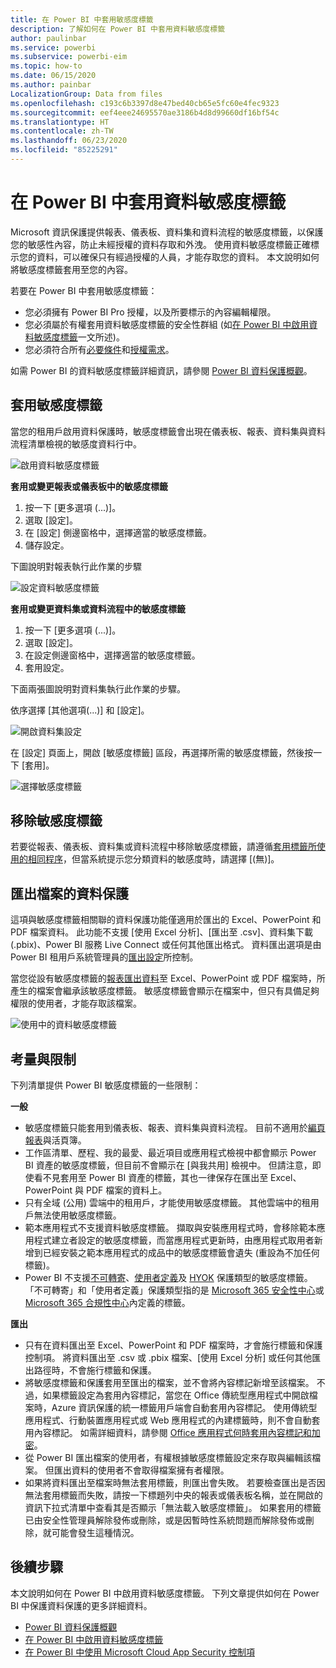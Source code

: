 ```yaml
---
title: 在 Power BI 中套用敏感度標籤
description: 了解如何在 Power BI 中套用資料敏感度標籤
author: paulinbar
ms.service: powerbi
ms.subservice: powerbi-eim
ms.topic: how-to
ms.date: 06/15/2020
ms.author: painbar
LocalizationGroup: Data from files
ms.openlocfilehash: c193c6b3397d8e47bed40cb65e5fc60e4fec9323
ms.sourcegitcommit: eef4eee24695570ae3186b4d8d99660df16bf54c
ms.translationtype: HT
ms.contentlocale: zh-TW
ms.lasthandoff: 06/23/2020
ms.locfileid: "85225291"
---
```

# <a name="apply-data-sensitivity-labels-in-power-bi"></a>在 Power BI 中套用資料敏感度標籤

Microsoft 資訊保護提供報表、儀表板、資料集和資料流程的敏感度標籤，以保護您的敏感性內容，防止未經授權的資料存取和外洩。 使用資料敏感度標籤正確標示您的資料，可以確保只有經過授權的人員，才能存取您的資料。 本文說明如何將敏感度標籤套用至您的內容。

若要在 Power BI 中套用敏感度標籤：
* 您必須擁有 Power BI Pro 授權，以及所要標示的內容編輯權限。
* 您必須屬於有權套用資料敏感度標籤的安全性群組 (如[在 Power BI 中啟用資料敏感度標籤](../admin/service-security-enable-data-sensitivity-labels.md#enable-data-sensitivity-labels)一文所述)。
* 您必須符合所有[必要條件](../admin/service-security-data-protection-overview.md#requirements-for-using-sensitivity-labels-in-power-bi)和[授權需求](../admin/service-security-data-protection-overview.md#licensing)。

如需 Power BI 的資料敏感度標籤詳細資訊，請參閱 [Power BI 資料保護概觀](../admin/service-security-data-protection-overview.md)。

## <a name="applying-sensitivity-labels"></a>套用敏感度標籤

當您的租用戶啟用資料保護時，敏感度標籤會出現在儀表板、報表、資料集與資料流程清單檢視的敏感度資料行中。

![啟用資料敏感度標籤](media/service-security-apply-data-sensitivity-labels/apply-data-sensitivity-labels-01.png)

**套用或變更報表或儀表板中的敏感度標籤**
1. 按一下 [更多選項 (...)]。
1. 選取 [設定]。
1. 在 [設定] 側邊窗格中，選擇適當的敏感度標籤。
1. 儲存設定。

下圖說明對報表執行此作業的步驟

![設定資料敏感度標籤](media/service-security-apply-data-sensitivity-labels/apply-data-sensitivity-labels-02.png)

**套用或變更資料集或資料流程中的敏感度標籤**

1. 按一下 [更多選項 (...)]。
1. 選取 [設定]。
1. 在設定側邊窗格中，選擇適當的敏感度標籤。
1. 套用設定。

下面兩張圖說明對資料集執行此作業的步驟。

依序選擇 [其他選項(...)] 和 [設定]。

![開啟資料集設定](media/service-security-apply-data-sensitivity-labels/apply-data-sensitivity-labels-05.png)

在 [設定] 頁面上，開啟 [敏感度標籤] 區段，再選擇所需的敏感度標籤，然後按一下 [套用]。

![選擇敏感度標籤](media/service-security-apply-data-sensitivity-labels/apply-data-sensitivity-labels-06.png)

## <a name="removing-sensitivity-labels"></a>移除敏感度標籤
若要從報表、儀表板、資料集或資料流程中移除敏感度標籤，請遵循[套用標籤所使用的相同程序](#applying-sensitivity-labels)，但當系統提示您分類資料的敏感度時，請選擇 [(無)]。 

## <a name="data-protection-in-exported-files"></a>匯出檔案的資料保護

這項與敏感度標籤相關聯的資料保護功能僅適用於匯出的 Excel、PowerPoint 和 PDF 檔案資料。 此功能不支援 [使用 Excel 分析]、[匯出至 .csv]、資料集下載 (.pbix)、Power BI 服務 Live Connect 或任何其他匯出格式。 資料匯出選項是由 Power BI 租用戶系統管理員的[匯出設定](../service-admin-portal.md#export-and-sharing-settings)所控制。

當您從設有敏感度標籤的[報表匯出資料](https://docs.microsoft.com/power-bi/consumer/end-user-export)至 Excel、PowerPoint 或 PDF 檔案時，所產生的檔案會繼承該敏感度標籤。 敏感度標籤會顯示在檔案中，但只有具備足夠權限的使用者，才能存取該檔案。

![使用中的資料敏感度標籤](media/service-security-apply-data-sensitivity-labels/apply-data-sensitivity-labels-04b.png)

## <a name="considerations-and-limitations"></a>考量與限制

下列清單提供 Power BI 敏感度標籤的一些限制：

**一般**
* 敏感度標籤只能套用到儀表板、報表、資料集與資料流程。 目前不適用於[編頁報表](../paginated-reports/report-builder-power-bi.md)與活頁簿。
* 工作區清單、歷程、我的最愛、最近項目或應用程式檢視中都會顯示 Power BI 資產的敏感度標籤，但目前不會顯示在 [與我共用] 檢視中。 但請注意，即使看不見套用至 Power BI 資產的標籤，其也一律保存在匯出至 Excel、PowerPoint 與 PDF 檔案的資料上。
* 只有全域 (公用) 雲端中的租用戶，才能使用敏感度標籤。 其他雲端中的租用戶無法使用敏感度標籤。
* 範本應用程式不支援資料敏感度標籤。 擷取與安裝應用程式時，會移除範本應用程式建立者設定的敏感度標籤，而當應用程式更新時，由應用程式取用者新增到已經安裝之範本應用程式的成品中的敏感度標籤會遺失 (重設為不加任何標籤)。
* Power BI 不支援[不可轉寄](https://docs.microsoft.com/microsoft-365/compliance/encryption-sensitivity-labels?view=o365-worldwide#let-users-assign-permissions)、[使用者定義](https://docs.microsoft.com/microsoft-365/compliance/encryption-sensitivity-labels?view=o365-worldwide#let-users-assign-permissions)及 [HYOK](https://docs.microsoft.com/azure/information-protection/configure-adrms-restrictions) 保護類型的敏感度標籤。 「不可轉寄」和「使用者定義」保護類型指的是 [Microsoft 365 安全性中心](https://security.microsoft.com/)或 [Microsoft 365 合規性中心](https://compliance.microsoft.com/)內定義的標籤。

**匯出**
* 只有在資料匯出至 Excel、PowerPoint 和 PDF 檔案時，才會施行標籤和保護控制項。 將資料匯出至 .csv 或 .pbix 檔案、[使用 Excel 分析] 或任何其他匯出路徑時，不會施行標籤和保護。
* 將敏感度標籤和保護套用至匯出的檔案，並不會將內容標記新增至該檔案。 不過，如果標籤設定為套用內容標記，當您在 Office 傳統型應用程式中開啟檔案時，Azure 資訊保護的統一標籤用戶端會自動套用內容標記。 使用傳統型應用程式、行動裝置應用程式或 Web 應用程式的內建標籤時，則不會自動套用內容標記。 如需詳細資料，請參閱 [Office 應用程式何時套用內容標記和加密](https://docs.microsoft.com/microsoft-365/compliance/sensitivity-labels-office-apps?view=o365-worldwide#when-office-apps-apply-content-marking-and-encryption)。
* 從 Power BI 匯出檔案的使用者，有權根據敏感度標籤設定來存取與編輯該檔案。 但匯出資料的使用者不會取得檔案擁有者權限。
* 如果將資料匯出至檔案時無法套用標籤，則匯出會失敗。 若要檢查匯出是否因無法套用標籤而失敗，請按一下標題列中央的報表或儀表板名稱，並在開啟的資訊下拉式清單中查看其是否顯示「無法載入敏感度標籤」。 如果套用的標籤已由安全性管理員解除發佈或刪除，或是因暫時性系統問題而解除發佈或刪除，就可能會發生這種情況。

## <a name="next-steps"></a>後續步驟

本文說明如何在 Power BI 中啟用資料敏感度標籤。 下列文章提供如何在 Power BI 中保護資料保護的更多詳細資料。 

* [Power BI 資料保護概觀](../admin/service-security-data-protection-overview.md)
* [在 Power BI 中啟用資料敏感度標籤](../admin/service-security-enable-data-sensitivity-labels.md)
* [在 Power BI 中使用 Microsoft Cloud App Security 控制項](../admin/service-security-using-microsoft-cloud-app-security-controls.md)